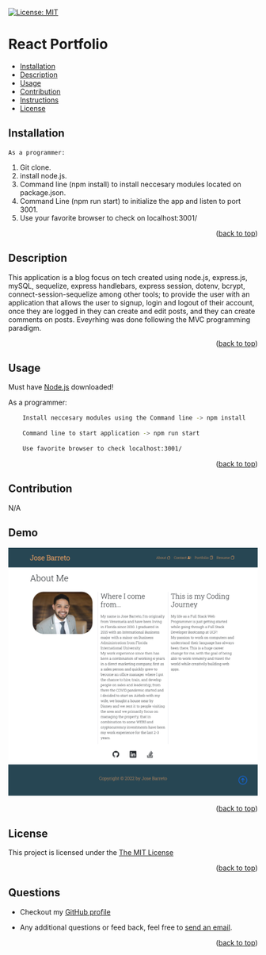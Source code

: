 <p id="readme-top"></p>

[![License: MIT](https://img.shields.io/badge/License-MIT-yellow.svg)](https://opensource.org/licenses/MIT)
  # React Portfolio
  
 
  * [Installation](#installation)
  * [Description](#description)
  * [Usage](#usage)
  * [Contribution](#contribution)
  * [Instructions](#instructions)
  * [License](#license)
      
  ## Installation

    As a programmer:

  1. Git clone.
  2. install node.js.
  3. Command line (npm install) to install neccesary modules located on package.json.
  4. Command Line (npm run start) to initialize the app and listen to port 3001.
  5. Use your favorite browser to check on localhost:3001/

 <p align="right">(<a href="#readme-top">back to top</a>)</p>
    

  ## Description

  This application is a blog focus on tech created using node.js, express.js, mySQL, sequelize, express handlebars, express session, dotenv, bcrypt, connect-session-sequelize among other tools; to provide the user with an application that allows the user to signup, login and logout of their account, once they are logged in they can create and edit posts, and they can create comments on posts. Eveyrhing was done following the MVC programming paradigm.

   <p align="right">(<a href="#readme-top">back to top</a>)</p>

  ## Usage

  Must have [Node.js](https://nodejs.org/en/) downloaded!


  As a programmer:
```sh 
    Install neccesary modules using the Command line -> npm install
``` 
```sh 
    Command line to start application -> npm run start
```
```sh 
    Use favorite browser to check localhost:3001/
```


 <p align="right">(<a href="#readme-top">back to top</a>)</p>

  ## Contribution

  N/A

  ## Demo

![alt text](./client/src/components/images/reactportfolio.png)

 <p align="right">(<a href="#readme-top">back to top</a>)</p>
 
  ## License
  This project is licensed under the [The MIT License](https://opensource.org/licenses/MIT)
   <p align="right">(<a href="#readme-top">back to top</a>)</p>
      
  ## Questions
  * Checkout my [GitHub profile](https://github.com/joseobm92)
  
  * Any additional questions or feed back, feel free to [send an email](mailto:joseobm92@gmail.com). 
   <p align="right">(<a href="#readme-top">back to top</a>)</p>
 
